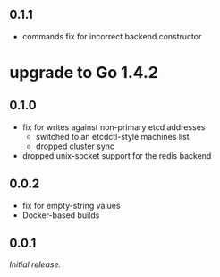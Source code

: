 ## 0.1.1

* commands fix for incorrect backend constructor
# upgrade to Go 1.4.2

## 0.1.0

* fix for writes against non-primary etcd addresses
	* switched to an etcdctl-style machines list
	* dropped cluster sync
* dropped unix-socket support for the redis backend

## 0.0.2

* fix for empty-string values
* Docker-based builds

## 0.0.1

*Initial release.*
